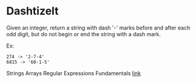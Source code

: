 # DashtizeIt

Given an integer, return a string with dash '-' marks before and after each odd digit, but do not begin or end the string with a dash mark.

Ex:
```
274 -> '2-7-4'
6815 -> '68-1-5'
```
Strings Arrays Regular Expressions Fundamentals
[link](https://www.codewars.com/kata/58223370aef9fc03fd000071/train/javascript)